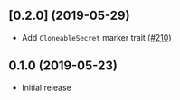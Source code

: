 ## [0.2.0] (2019-05-29)

- Add `CloneableSecret` marker trait ([#210])

## 0.1.0 (2019-05-23)

- Initial release

[#211]: https://github.com/iqlusioninc/crates/pull/211
[#210]: https://github.com/iqlusioninc/crates/pull/210
